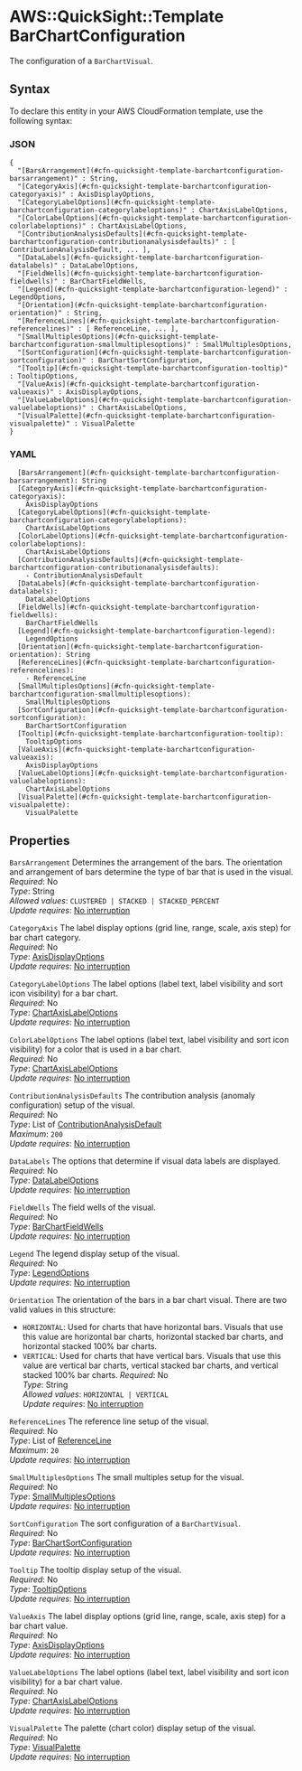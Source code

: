 # AWS::QuickSight::Template BarChartConfiguration<a name="aws-properties-quicksight-template-barchartconfiguration"></a>

The configuration of a `BarChartVisual`\.

## Syntax<a name="aws-properties-quicksight-template-barchartconfiguration-syntax"></a>

To declare this entity in your AWS CloudFormation template, use the following syntax:

### JSON<a name="aws-properties-quicksight-template-barchartconfiguration-syntax.json"></a>

```
{
  "[BarsArrangement](#cfn-quicksight-template-barchartconfiguration-barsarrangement)" : String,
  "[CategoryAxis](#cfn-quicksight-template-barchartconfiguration-categoryaxis)" : AxisDisplayOptions,
  "[CategoryLabelOptions](#cfn-quicksight-template-barchartconfiguration-categorylabeloptions)" : ChartAxisLabelOptions,
  "[ColorLabelOptions](#cfn-quicksight-template-barchartconfiguration-colorlabeloptions)" : ChartAxisLabelOptions,
  "[ContributionAnalysisDefaults](#cfn-quicksight-template-barchartconfiguration-contributionanalysisdefaults)" : [ ContributionAnalysisDefault, ... ],
  "[DataLabels](#cfn-quicksight-template-barchartconfiguration-datalabels)" : DataLabelOptions,
  "[FieldWells](#cfn-quicksight-template-barchartconfiguration-fieldwells)" : BarChartFieldWells,
  "[Legend](#cfn-quicksight-template-barchartconfiguration-legend)" : LegendOptions,
  "[Orientation](#cfn-quicksight-template-barchartconfiguration-orientation)" : String,
  "[ReferenceLines](#cfn-quicksight-template-barchartconfiguration-referencelines)" : [ ReferenceLine, ... ],
  "[SmallMultiplesOptions](#cfn-quicksight-template-barchartconfiguration-smallmultiplesoptions)" : SmallMultiplesOptions,
  "[SortConfiguration](#cfn-quicksight-template-barchartconfiguration-sortconfiguration)" : BarChartSortConfiguration,
  "[Tooltip](#cfn-quicksight-template-barchartconfiguration-tooltip)" : TooltipOptions,
  "[ValueAxis](#cfn-quicksight-template-barchartconfiguration-valueaxis)" : AxisDisplayOptions,
  "[ValueLabelOptions](#cfn-quicksight-template-barchartconfiguration-valuelabeloptions)" : ChartAxisLabelOptions,
  "[VisualPalette](#cfn-quicksight-template-barchartconfiguration-visualpalette)" : VisualPalette
}
```

### YAML<a name="aws-properties-quicksight-template-barchartconfiguration-syntax.yaml"></a>

```
  [BarsArrangement](#cfn-quicksight-template-barchartconfiguration-barsarrangement): String
  [CategoryAxis](#cfn-quicksight-template-barchartconfiguration-categoryaxis): 
    AxisDisplayOptions
  [CategoryLabelOptions](#cfn-quicksight-template-barchartconfiguration-categorylabeloptions): 
    ChartAxisLabelOptions
  [ColorLabelOptions](#cfn-quicksight-template-barchartconfiguration-colorlabeloptions): 
    ChartAxisLabelOptions
  [ContributionAnalysisDefaults](#cfn-quicksight-template-barchartconfiguration-contributionanalysisdefaults): 
    - ContributionAnalysisDefault
  [DataLabels](#cfn-quicksight-template-barchartconfiguration-datalabels): 
    DataLabelOptions
  [FieldWells](#cfn-quicksight-template-barchartconfiguration-fieldwells): 
    BarChartFieldWells
  [Legend](#cfn-quicksight-template-barchartconfiguration-legend): 
    LegendOptions
  [Orientation](#cfn-quicksight-template-barchartconfiguration-orientation): String
  [ReferenceLines](#cfn-quicksight-template-barchartconfiguration-referencelines): 
    - ReferenceLine
  [SmallMultiplesOptions](#cfn-quicksight-template-barchartconfiguration-smallmultiplesoptions): 
    SmallMultiplesOptions
  [SortConfiguration](#cfn-quicksight-template-barchartconfiguration-sortconfiguration): 
    BarChartSortConfiguration
  [Tooltip](#cfn-quicksight-template-barchartconfiguration-tooltip): 
    TooltipOptions
  [ValueAxis](#cfn-quicksight-template-barchartconfiguration-valueaxis): 
    AxisDisplayOptions
  [ValueLabelOptions](#cfn-quicksight-template-barchartconfiguration-valuelabeloptions): 
    ChartAxisLabelOptions
  [VisualPalette](#cfn-quicksight-template-barchartconfiguration-visualpalette): 
    VisualPalette
```

## Properties<a name="aws-properties-quicksight-template-barchartconfiguration-properties"></a>

`BarsArrangement`  <a name="cfn-quicksight-template-barchartconfiguration-barsarrangement"></a>
Determines the arrangement of the bars\. The orientation and arrangement of bars determine the type of bar that is used in the visual\.  
*Required*: No  
*Type*: String  
*Allowed values*: `CLUSTERED | STACKED | STACKED_PERCENT`  
*Update requires*: [No interruption](https://docs.aws.amazon.com/AWSCloudFormation/latest/UserGuide/using-cfn-updating-stacks-update-behaviors.html#update-no-interrupt)

`CategoryAxis`  <a name="cfn-quicksight-template-barchartconfiguration-categoryaxis"></a>
The label display options \(grid line, range, scale, axis step\) for bar chart category\.  
*Required*: No  
*Type*: [AxisDisplayOptions](aws-properties-quicksight-template-axisdisplayoptions.md)  
*Update requires*: [No interruption](https://docs.aws.amazon.com/AWSCloudFormation/latest/UserGuide/using-cfn-updating-stacks-update-behaviors.html#update-no-interrupt)

`CategoryLabelOptions`  <a name="cfn-quicksight-template-barchartconfiguration-categorylabeloptions"></a>
The label options \(label text, label visibility and sort icon visibility\) for a bar chart\.  
*Required*: No  
*Type*: [ChartAxisLabelOptions](aws-properties-quicksight-template-chartaxislabeloptions.md)  
*Update requires*: [No interruption](https://docs.aws.amazon.com/AWSCloudFormation/latest/UserGuide/using-cfn-updating-stacks-update-behaviors.html#update-no-interrupt)

`ColorLabelOptions`  <a name="cfn-quicksight-template-barchartconfiguration-colorlabeloptions"></a>
The label options \(label text, label visibility and sort icon visibility\) for a color that is used in a bar chart\.  
*Required*: No  
*Type*: [ChartAxisLabelOptions](aws-properties-quicksight-template-chartaxislabeloptions.md)  
*Update requires*: [No interruption](https://docs.aws.amazon.com/AWSCloudFormation/latest/UserGuide/using-cfn-updating-stacks-update-behaviors.html#update-no-interrupt)

`ContributionAnalysisDefaults`  <a name="cfn-quicksight-template-barchartconfiguration-contributionanalysisdefaults"></a>
The contribution analysis \(anomaly configuration\) setup of the visual\.  
*Required*: No  
*Type*: List of [ContributionAnalysisDefault](aws-properties-quicksight-template-contributionanalysisdefault.md)  
*Maximum*: `200`  
*Update requires*: [No interruption](https://docs.aws.amazon.com/AWSCloudFormation/latest/UserGuide/using-cfn-updating-stacks-update-behaviors.html#update-no-interrupt)

`DataLabels`  <a name="cfn-quicksight-template-barchartconfiguration-datalabels"></a>
The options that determine if visual data labels are displayed\.  
*Required*: No  
*Type*: [DataLabelOptions](aws-properties-quicksight-template-datalabeloptions.md)  
*Update requires*: [No interruption](https://docs.aws.amazon.com/AWSCloudFormation/latest/UserGuide/using-cfn-updating-stacks-update-behaviors.html#update-no-interrupt)

`FieldWells`  <a name="cfn-quicksight-template-barchartconfiguration-fieldwells"></a>
The field wells of the visual\.  
*Required*: No  
*Type*: [BarChartFieldWells](aws-properties-quicksight-template-barchartfieldwells.md)  
*Update requires*: [No interruption](https://docs.aws.amazon.com/AWSCloudFormation/latest/UserGuide/using-cfn-updating-stacks-update-behaviors.html#update-no-interrupt)

`Legend`  <a name="cfn-quicksight-template-barchartconfiguration-legend"></a>
The legend display setup of the visual\.  
*Required*: No  
*Type*: [LegendOptions](aws-properties-quicksight-template-legendoptions.md)  
*Update requires*: [No interruption](https://docs.aws.amazon.com/AWSCloudFormation/latest/UserGuide/using-cfn-updating-stacks-update-behaviors.html#update-no-interrupt)

`Orientation`  <a name="cfn-quicksight-template-barchartconfiguration-orientation"></a>
The orientation of the bars in a bar chart visual\. There are two valid values in this structure:  
+  `HORIZONTAL`: Used for charts that have horizontal bars\. Visuals that use this value are horizontal bar charts, horizontal stacked bar charts, and horizontal stacked 100% bar charts\.
+  `VERTICAL`: Used for charts that have vertical bars\. Visuals that use this value are vertical bar charts, vertical stacked bar charts, and vertical stacked 100% bar charts\.
*Required*: No  
*Type*: String  
*Allowed values*: `HORIZONTAL | VERTICAL`  
*Update requires*: [No interruption](https://docs.aws.amazon.com/AWSCloudFormation/latest/UserGuide/using-cfn-updating-stacks-update-behaviors.html#update-no-interrupt)

`ReferenceLines`  <a name="cfn-quicksight-template-barchartconfiguration-referencelines"></a>
The reference line setup of the visual\.  
*Required*: No  
*Type*: List of [ReferenceLine](aws-properties-quicksight-template-referenceline.md)  
*Maximum*: `20`  
*Update requires*: [No interruption](https://docs.aws.amazon.com/AWSCloudFormation/latest/UserGuide/using-cfn-updating-stacks-update-behaviors.html#update-no-interrupt)

`SmallMultiplesOptions`  <a name="cfn-quicksight-template-barchartconfiguration-smallmultiplesoptions"></a>
The small multiples setup for the visual\.  
*Required*: No  
*Type*: [SmallMultiplesOptions](aws-properties-quicksight-template-smallmultiplesoptions.md)  
*Update requires*: [No interruption](https://docs.aws.amazon.com/AWSCloudFormation/latest/UserGuide/using-cfn-updating-stacks-update-behaviors.html#update-no-interrupt)

`SortConfiguration`  <a name="cfn-quicksight-template-barchartconfiguration-sortconfiguration"></a>
The sort configuration of a `BarChartVisual`\.  
*Required*: No  
*Type*: [BarChartSortConfiguration](aws-properties-quicksight-template-barchartsortconfiguration.md)  
*Update requires*: [No interruption](https://docs.aws.amazon.com/AWSCloudFormation/latest/UserGuide/using-cfn-updating-stacks-update-behaviors.html#update-no-interrupt)

`Tooltip`  <a name="cfn-quicksight-template-barchartconfiguration-tooltip"></a>
The tooltip display setup of the visual\.  
*Required*: No  
*Type*: [TooltipOptions](aws-properties-quicksight-template-tooltipoptions.md)  
*Update requires*: [No interruption](https://docs.aws.amazon.com/AWSCloudFormation/latest/UserGuide/using-cfn-updating-stacks-update-behaviors.html#update-no-interrupt)

`ValueAxis`  <a name="cfn-quicksight-template-barchartconfiguration-valueaxis"></a>
The label display options \(grid line, range, scale, axis step\) for a bar chart value\.  
*Required*: No  
*Type*: [AxisDisplayOptions](aws-properties-quicksight-template-axisdisplayoptions.md)  
*Update requires*: [No interruption](https://docs.aws.amazon.com/AWSCloudFormation/latest/UserGuide/using-cfn-updating-stacks-update-behaviors.html#update-no-interrupt)

`ValueLabelOptions`  <a name="cfn-quicksight-template-barchartconfiguration-valuelabeloptions"></a>
The label options \(label text, label visibility and sort icon visibility\) for a bar chart value\.  
*Required*: No  
*Type*: [ChartAxisLabelOptions](aws-properties-quicksight-template-chartaxislabeloptions.md)  
*Update requires*: [No interruption](https://docs.aws.amazon.com/AWSCloudFormation/latest/UserGuide/using-cfn-updating-stacks-update-behaviors.html#update-no-interrupt)

`VisualPalette`  <a name="cfn-quicksight-template-barchartconfiguration-visualpalette"></a>
The palette \(chart color\) display setup of the visual\.  
*Required*: No  
*Type*: [VisualPalette](aws-properties-quicksight-template-visualpalette.md)  
*Update requires*: [No interruption](https://docs.aws.amazon.com/AWSCloudFormation/latest/UserGuide/using-cfn-updating-stacks-update-behaviors.html#update-no-interrupt)